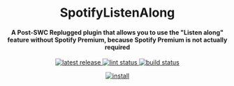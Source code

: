 <h1 align="center">SpotifyListenAlong</h1>
  <h4 align="center">A Post-SWC Replugged plugin that allows you to use the "Listen along" feature without Spotify Premium, because Spotify Premium is not actually required</h4>
<p align="center">
  <a href="https://github.com/Socketlike/SpotifyListenAlong/releases/latest">
    <img alt="latest release" src="https://img.shields.io/github/v/release/Socketlike/SpotifyListenAlong?label=version&sort=semver">
  </a>
  <a href="https://github.com/Socketlike/SpotifyListenAlong/actions/workflows/lint.yml">
    <img alt="lint status" src="https://img.shields.io/github/actions/workflow/status/Socketlike/SpotifyListenAlong/lint.yml?label=lint">
  </a>
  <a href="https://github.com/Socketlike/SpotifyListenAlong/actions/workflows/release.yml">
    <img alt="build status" src="https://img.shields.io/github/actions/workflow/status/Socketlike/SpotifyListenAlong/release.yml?label=build">
  </a>
</p>
<p align="center">
  <a href="https://replugged.dev/install?identifier=lib.evelyn.SpotifyListenAlong">
    <img alt="install" src="https://img.shields.io/github/v/release/Socketlike/SpotifyListenAlong?label=Install&sort=semver&style=for-the-badge">
  </a>
</p>
